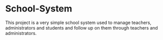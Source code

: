 # School-System
This project is a very simple school system used to manage teachers, administrators and students and follow up on them through teachers and administrators.
